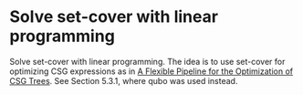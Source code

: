 # Solve set-cover with linear programming 
Solve set-cover with linear programming. 
The idea is to use set-cover for optimizing CSG expressions as in [A Flexible Pipeline for the Optimization of CSG Trees](http://wscg.zcu.cz/wscg2020/full/F71.pdf). See Section 5.3.1, where qubo was used instead. 
